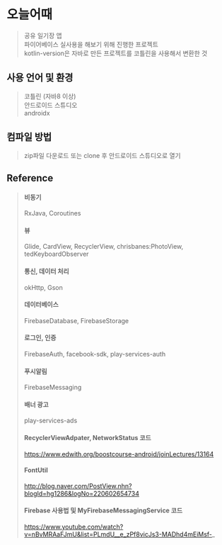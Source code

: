 ﻿# 오늘어때
>공유 일기장 앱  
>파이어베이스 실사용을 해보기 위해 진행한 프로젝트  
>kotlin-version은 자바로 만든 프로젝트를 코틀린을 사용해서 변환한 것

## 사용 언어 및 환경
>코틀린 (자바8 이상)  
>안드로이드 스튜디오  
>androidx

## 컴파일 방법
>zip파일 다운로드 또는 clone 후 안드로이드 스튜디오로 열기

## Reference
>#### 비동기
> RxJava, Coroutines
>#### 뷰  
>Glide, CardView, RecyclerView, chrisbanes:PhotoView, tedKeyboardObserver  
>#### 통신, 데이터 처리  
>okHttp, Gson  
>#### 데이터베이스  
>FirebaseDatabase, FirebaseStorage  
>#### 로그인, 인증  
>FirebaseAuth, facebook-sdk, play-services-auth  
>#### 푸시알림  
>FirebaseMessaging  
>#### 배너 광고  
>play-services-ads  
>#### RecyclerViewAdpater, NetworkStatus 코드  
>https://www.edwith.org/boostcourse-android/joinLectures/13164  
>#### FontUtil  
>http://blog.naver.com/PostView.nhn?blogId=hg1286&logNo=220602654734  
>#### Firebase 사용법 및 MyFirebaseMessagingService 코드  
>https://www.youtube.com/watch?v=nBvMRAaFJmU&list=PLmdU__e_zPf8vicJs3-MADhd4mEiMsf-_
